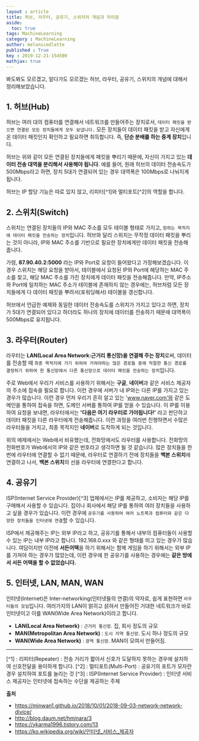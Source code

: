 ```yaml
---
layout : article
title: 허브, 라우터, 공유기, 스위치의 개념과 차이점
aside:
  toc: true
tags: MachineLearning
category : MachineLearning
author: melonicedlatte
published : True
key : 2019-12-21-154500
mathjax: true
---
```


봐도봐도 모르겠고, 알다가도 모르겠는 허브, 라우터, 공유기, 스위치의 개념에 대해서 정리해보았습니다. 

## 1. 허브(Hub)
허브는 여러 대의 컴퓨터를 연결해서 네트워크를 만들어주는 장치로서, `데이터 패킷을 받으면 연결된 모든 장치들에게 모두 보냅니다.` 모든 장치들이 데이터 패킷을 받고 자신에게 온 데이터 패킷인지 확인하고 필요하면 취득합니다. 즉, **단순 분배를 하는 중계 장치**입니다. 

허브는 위와 같이 모든 연결된 장치들에게 패킷을 뿌리기 때문에, 자신이 가지고 있는 **데이터 전송 대역을 분리해서 사용해야 됩니다**. 예를 들어, 원래 허브의 데이터 전송속도가 500Mbps라고 하면, 장치 5대가 연결되어 있는 경우 대역폭은 100Mbps로 나눠지게 됩니다.

허브는 IP 할당 기능은 따로 있지 않고, 리피터[^1]와 멀티포트[^2]의 역할을 합니다. 

## 2. 스위치(Switch)
스위치는 연결된 장치들의 IP와 MAC 주소를 모두 테이블 형태로 가지고, `원하는 목적지에 데이터 패킷을 전송하는 장치`입니다. 허브와 달리 스위치는 무작정 데이터 패킷을 뿌리는 것이 아니라, IP와 MAC 주소를 기반으로 필요한 장치에게만 데이터 패킷을 전송해줍니다. 

가령, **87.90.40.2:5000** 라는 IP와 Port로 요청이 들어왔다고 가정해보겠습니다. 이 경우 스위치는 해당 요청을 받아서, 테이블에서 요청된 IP와 Port에 해당하는 MAC 주소를 찾고, 해당 MAC 주소를 가진 장치에게 데이터 패킷을 전송해줍니다. 만약, IP주소와 Port에 일치하는 MAC 주소가 테이블에 존재하지 않는 경우에는, 허브처럼 모든 장치들에게 다 데이터 패킷을 뿌려서(포워딩해서) 테이블을 갱신합니다. 

허브에서 언급한 예제와 동일한 데이터 전송속도를 스위치가 가지고 있다고 하면, 장치가 5대가 연결되어 있다고 하더라도 하나의 장치에 데이터를 전송하기 때문에 대역폭이 500Mbps로 유지됩니다. 

## 3. 라우터(Router)
라우터는 **LAN(Local Area Network:근거리 통신망)을 연결해 주는 장치**로써, 데이터를 전송할 때 `최종 목적지에 가기 위하여 거쳐야하는 많은 경로들 중에 적절한 통신 경로를 결정하기 위하여 한 통신망에서 다른 통신망으로 데이터 패킷을 전송하는 장치`입니다. 

주로 Web에서 우리가 서비스를 사용하기 위해서는 **구글**, **네이버**과 같은 서비스 제공자의 주소에 접속을 필요로 합니다. 이런 경우에 서버가 내 IP와는 다른 IP를 가지고 있는 경우가 많습니다. 이런 경우 먼저 우리가 흔히 알고 있는 'www.naver.com'와 같은 도메인을 통하여 접속을 하면, 도메인 서버를 통하여 IP를 얻을 수 있습니다. 이 IP를 이용하여 요청을 보내면, 라우터에서는 **'다음은 여기 라우터로 가야됩니다!'** 라고 판단하고 데이터 패킷을 다른 라우터에게 전송해줍니다. 이런 과정을 여러번 진행하면서 수많은 라우터들을 거치고, 최종 목적지인 **네이버**로 도착하게 되는 것입니다.

위의 에제에서는 Web에서 비유했는데, 전화망에서도 라우터를 사용합니다. 전화망의 전화번호가 Web에서의 IP와 같은 번호라고 생각하면 될 것 같습니다. 많은 장치들을 한 번에 라우터에 연결할 수 없기 때문에, 라우터로 연결하기 전에 장치들을 **백본 스위치**에 연결하고 나서, **백본 스위치**의 선을 라우터에 연결한다고 합니다. 

## 4. 공유기
ISP(Internet Service Provider)[^3] 업체에서는 IP를 제공하고, 소비자는 해당 IP를 구매해서 사용할 수 있습니다. 집이나 회사에서 해당 IP를 통하여 여러 장치들을 사용하고 싶을 경우가 있습니다. 이런 경우에 `공유기를 사용하여 여러 노트북과 컴퓨터와 같은 다양한 장치들을 인터넷에 연결`할 수 있습니다. 

ISP에서 제공해주는 IP는 외부 IP라고 하고, 공유기를 통해서 내부의 컴퓨터들이 사용할 수 있는 IP는 내부 IP라고 합니다. 192.168.0.xxx 와 같은 형태를 띄고 있는 경우가 많습니다. 여담이지만 이전에 **서든어택**을 하기 위해서는 함께 게임을 하기 위해서는 외부 IP를 가져야 하는 경우가 많았는데, 이런 경우에 한 공유기를 사용하는 경우에는 **같은 방에서 서든 어택을 할 수 없었습니다.** 

## 5. 인터넷, LAN, MAN, WAN
인터넷(Internet)은 Inter-networking(인터넷들의 연결)의 약자로, 쉽게 표현하면 `라우터들의 모임`입니다. 여러가지의 LAN이 얽히고 섥혀서 만들어진 거대한 네트워크가 바로 인터넷이고 이를 WAN(Wide Area Network)이라고 합니다.

- **LAN(Local Area Network)** : `근거리 통신망`. 집, 회사 정도의 규모
- **MAN(Metropolitan Area Network)** : `도시 지역 통신망`. 도시 하나 정도의 규모
- **WAN(Wide Area Network)** : `광역 통신망`. MAN이 모여서 만들어짐.

---
[^1] : 리피터(Repeater) : 전송 거리가 짧아서 신호가 도달하지 못하는 경우에 설치하여 신호전달을 용이하게 합니다.
[^2] : 멀티포트(Multi-Port) : 공유기의 포트가 모자란 경우 설치하여 포트를 늘리는 것
[^3] : ISP(Internet Service Provider) : 인터넷 서비스 제공자는 인터넷에 접속하는 수단을 제공하는 주체

**출처**

- https://minwan1.github.io/2018/10/01/2018-09-03-network-network-divice/
- http://blog.daum.net/hmjnara/3
- https://ykarma1996.tistory.com/13
- https://ko.wikipedia.org/wiki/인터넷_서비스_제공자
